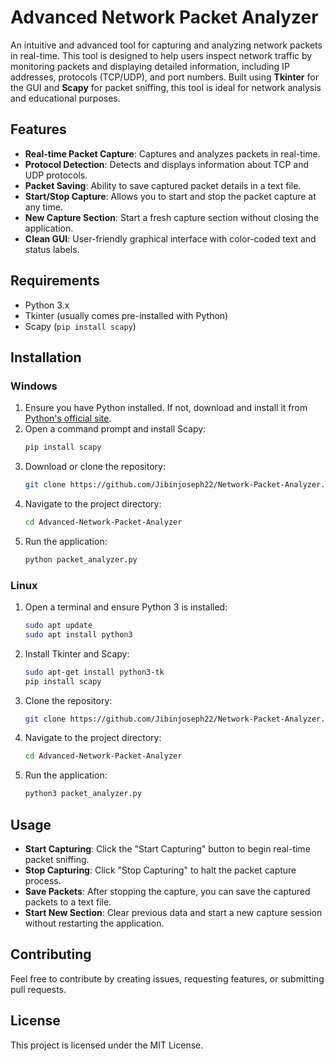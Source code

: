 
# Advanced Network Packet Analyzer

An intuitive and advanced tool for capturing and analyzing network packets in real-time. This tool is designed to help users inspect network traffic by monitoring packets and displaying detailed information, including IP addresses, protocols (TCP/UDP), and port numbers. Built using **Tkinter** for the GUI and **Scapy** for packet sniffing, this tool is ideal for network analysis and educational purposes.

## Features

- **Real-time Packet Capture**: Captures and analyzes packets in real-time.
- **Protocol Detection**: Detects and displays information about TCP and UDP protocols.
- **Packet Saving**: Ability to save captured packet details in a text file.
- **Start/Stop Capture**: Allows you to start and stop the packet capture at any time.
- **New Capture Section**: Start a fresh capture section without closing the application.
- **Clean GUI**: User-friendly graphical interface with color-coded text and status labels.

## Requirements

- Python 3.x
- Tkinter (usually comes pre-installed with Python)
- Scapy (`pip install scapy`)

## Installation

### Windows

1. Ensure you have Python installed. If not, download and install it from [Python's official site](https://www.python.org/).
2. Open a command prompt and install Scapy:
   ```bash
   pip install scapy
   ```
3. Download or clone the repository:
   ```bash
   git clone https://github.com/Jibinjoseph22/Network-Packet-Analyzer.git
   ```
4. Navigate to the project directory:
   ```bash
   cd Advanced-Network-Packet-Analyzer
   ```
5. Run the application:
   ```bash
   python packet_analyzer.py
   ```

### Linux

1. Open a terminal and ensure Python 3 is installed:
   ```bash
   sudo apt update
   sudo apt install python3
   ```
2. Install Tkinter and Scapy:
   ```bash
   sudo apt-get install python3-tk
   pip install scapy
   ```
3. Clone the repository:
   ```bash
   git clone https://github.com/Jibinjoseph22/Network-Packet-Analyzer.git
   ```
4. Navigate to the project directory:
   ```bash
   cd Advanced-Network-Packet-Analyzer
   ```
5. Run the application:
   ```bash
   python3 packet_analyzer.py
   ```

## Usage

- **Start Capturing**: Click the "Start Capturing" button to begin real-time packet sniffing.
- **Stop Capturing**: Click "Stop Capturing" to halt the packet capture process.
- **Save Packets**: After stopping the capture, you can save the captured packets to a text file.
- **Start New Section**: Clear previous data and start a new capture session without restarting the application.

## Contributing

Feel free to contribute by creating issues, requesting features, or submitting pull requests.

## License

This project is licensed under the MIT License.

